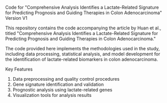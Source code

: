 Code for "Comprehensive Analysis Identifies a Lactate-Related Signature for Predicting Prognosis and Guiding Therapies in Colon Adenocarcinoma"
Version V1

This repository contains the code accompanying the article by Huan et al., titled "Comprehensive Analysis Identifies a Lactate-Related Signature for Predicting Prognosis and Guiding Therapies in Colon Adenocarcinoma."

The code provided here implements the methodologies used in the study, including data processing, statistical analysis, and model development for the identification of lactate-related biomarkers in colon adenocarcinoma.

Key Features
1. Data preprocessing and quality control procedures
2. Gene signature identification and validation
3. Prognostic analysis using lactate-related genes
4. Visualization tools for analysis results
